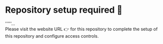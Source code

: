 # Repository setup required :wave:
'''''...      
Please visit the website URL :point_right: for this repository to complete the setup of this repository and configure access controls.
